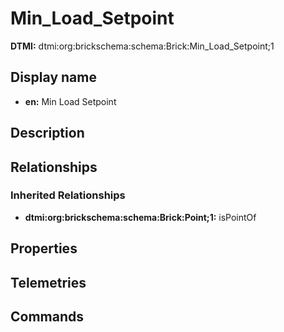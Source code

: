 # Min_Load_Setpoint
**DTMI:** dtmi:org:brickschema:schema:Brick:Min_Load_Setpoint;1
## Display name
- **en:** Min Load Setpoint
## Description
## Relationships
### Inherited Relationships
* **dtmi:org:brickschema:schema:Brick:Point;1:** isPointOf
## Properties
## Telemetries
## Commands
